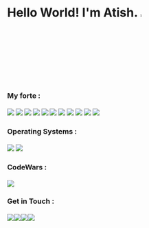 # Hello World! I'm Atish. <img src="https://media.giphy.com/media/hvRJCLFzcasrR4ia7z/giphy.gif" width="4%">

### My forte :<br><br><img src="https://img.shields.io/badge/-Java-blue?logo=java&style=for-the-badge"> <img src="https://img.shields.io/badge/-Flutter-blue?logo=flutter&style=for-the-badge"> <img src="https://img.shields.io/badge/-Dart-blue?logo=dart&style=for-the-badge"> <img src="https://img.shields.io/badge/-HTML-blue?logo=html5&style=for-the-badge&logoColor=white"> <img src="https://img.shields.io/badge/-CSS-blue?logo=css3&style=for-the-badge"> <img src="https://img.shields.io/badge/-Bootstrap-blue?logo=bootstrap&style=for-the-badge&logoColor=white"> <img src="https://img.shields.io/badge/-JavaScript-blue?logo=javascript&style=for-the-badge&logoColor=white"> <img src="https://img.shields.io/badge/-C%2FC++-blue?logo=c%2B%2B&style=for-the-badge"> <img src="https://img.shields.io/badge/-Android-blue?logo=android&style=for-the-badge&logoColor=white"> <img src="https://img.shields.io/badge/-Python-blue?logo=python&style=for-the-badge&logoColor=white"> <img src="https://img.shields.io/badge/-Shell%20Script-blue?logo=powershell&style=for-the-badge&logoColor=white">

### Operating Systems :<br><br><img src="https://img.shields.io/badge/-Windows-blue?logo=windows&style=for-the-badge"> <img src="https://img.shields.io/badge/-Ubuntu-blue?logo=ubuntu&style=for-the-badge&logoColor=white">

### CodeWars :<br><br><img src="https://www.codewars.com/users/AtishGhosh/badges/large">

### Get in Touch :<br><br><a href="https://www.linkedin.com/in/atish-ghosh-a6b71317a/"><img src="https://img.icons8.com/fluent/60/000000/linkedin.png"/></a><a href="https://twitter.com/atishghosh30"><img src="https://img.icons8.com/color/60/000000/twitter-squared.png"/></a><a href="https://www.instagram.com/ultratish/"><img src="https://img.icons8.com/fluent/60/000000/instagram-new.png"/></a><a href="mailto:atishghosh30@gmail.com"><img src="https://img.icons8.com/fluent/60/000000/gmail.png"/></a>

<!--
**AtishGhosh/AtishGhosh** is a ✨ _special_ ✨ repository because its `README.md` (this file) appears on your GitHub profile.

Here are some ideas to get you started:

- 🔭 I’m currently working on ...
- 🌱 I’m currently learning ...
- 👯 I’m looking to collaborate on ...
- 🤔 I’m looking for help with ...
- 💬 Ask me about ...
- 📫 How to reach me: ...
- 😄 Pronouns: ...
- ⚡ Fun fact: ...
-->

